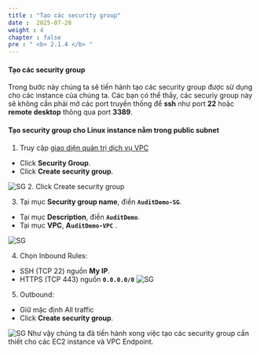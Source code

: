 ```yaml
---
title : "Tạo các security group"
date :  2025-07-28
weight : 4
chapter : false
pre : " <b> 2.1.4 </b> "
---
```


#### Tạo các security group

Trong bước này chúng ta sẽ tiến hành tạo các security group được sử dụng cho các instance của chúng ta. Các bạn có thể thấy, các securiy group này sẽ không cần phải mở các port truyền thống để **ssh** như port **22** hoặc **remote desktop** thông qua port **3389**.

#### Tạo security group cho Linux instance nằm trong public subnet 

1. Truy cập [giao diện quản trị dịch vụ VPC](https://console.aws.amazon.com/vpc)
  + Click **Security Group**.  
  + Click **Create security group**.

![SG](/images/2.prerequisite/019-createsg.png)
2. Click Create security group

3. Tại mục **Security group name**, điền **`AuditDemo-SG`**. 
  + Tại mục **Description**, điền **`AuditDemo`**.
  + Tại mục **VPC**, **A`uditDemo-VPC`** .

![SG](/images/2.prerequisite/023.png)

4. Chọn Inbound Rules:
  + SSH (TCP 22) nguồn **My IP**.
  + HTTPS (TCP 443) nguồn **`0.0.0.0/0`**
![SG](/images/2.prerequisite/0241.png)
5. Outbound:
  + Giữ mặc định All traffic
   + Click **Create security group**.

![SG](/images/2.prerequisite/221.png)
Như vậy chúng ta đã tiến hành xong việc tạo các security group cần thiết cho các EC2 instance và VPC Endpoint.